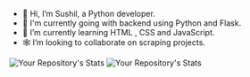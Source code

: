 - 👋 Hi, I’m Sushil, a Python developer.
- 👀 I'm currently going with backend using Python and Flask.
- 🌱 I’m currently learning HTML , CSS and JavaScript.
- 🕸️ I’m looking to collaborate on scraping projects.

![Your Repository's Stats](https://github-readme-stats.vercel.app/api?username=sushil-rgb&show_icons=true)
![Your Repository's Stats](https://github-readme-stats.vercel.app/api/top-langs/?username=sushil-rgb&theme=blue-green)
